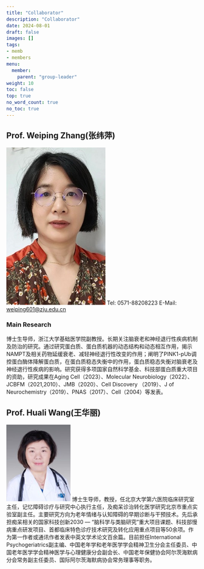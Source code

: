 ```yaml
---
title: "Collaborator"
description: "Collaborator"
date: 2024-08-01
draft: false
images: []
tags:
- memb
- members
menu: 
  member:
    parent: "group-leader"
weight: 10
toc: false
top: true
no_word_count: true
no_toc: true
---
```



<!--more-->
## Prof. Weiping Zhang(张纬萍)


![](https://raw.githubusercontent.com/DF-Master/tanglabpicbed/main/2024/zhangwp.jpg)
Tel: 0571-88208223
E-Mail: weiping601@zju.edu.cn


### Main Research 
博士生导师，浙江大学基础医学院副教授。长期关注脑衰老和神经退行性疾病机制及防治的研究。通过研究蛋白质、蛋白质机器的动态结构和动态相互作用，揭示NAMPT及相关药物延缓衰老、减轻神经退行性改变的作用；阐明了PINK1-pUb调控蛋白酶体降解蛋白质，在蛋白质稳态失衡中的作用，蛋白质稳态失衡对脑衰老及神经退行性疾病的影响。研究获得多项国家自然科学基金、科技部蛋白质重大项目的资助，研究成果在Aging Cell（2023）、Molecular Neurobiology（2022）、JCBFM（2021,2010）、JMB（2020）、Cell Discovery （2019）、J of Neurochemistry（2019）、PNAS（2017）、Cell（2004）等发表。



## Prof. Huali Wang(王华丽)

![](https://raw.githubusercontent.com/DF-Master/tanglabpicbed/main/2024/wanghl.jpg)
博士生导师，教授，任北京大学第六医院临床研究室主任，记忆障碍诊疗与研究中心执行主任，及痴呆诊治转化医学研究北京市重点实验室副主任。主要研究方向为老年情绪与认知障碍的早期诊断与干预技术。先后承担痴呆相关的国家科技创新2030 –– “脑科学与类脑研究”重大项目课题、科技部慢病重点研发项目、首都临床特色诊疗技术研究及转化应用重点项目等50余项。作为第一作者或通讯作者发表中英文学术论文百余篇。目前担任International Psychogeriatrics副主编、中国老年学和老年医学学会精神卫生分会主任委员、中国老年医学学会精神医学与心理健康分会副会长、中国老年保健协会阿尔茨海默病分会常务副主任委员、国际阿尔茨海默病协会常务理事等职务。


